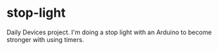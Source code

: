 # stop-light
Daily Devices project. I'm doing a stop light with an Arduino to become stronger with using timers.
